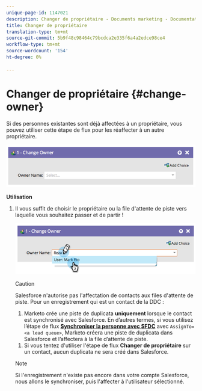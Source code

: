 ```yaml
---
unique-page-id: 1147021
description: Changer de propriétaire - Documents marketing - Documentation du produit
title: Changer de propriétaire
translation-type: tm+mt
source-git-commit: 5b9f48c98464c79bcdca2e335f6a4a2edce98ce4
workflow-type: tm+mt
source-wordcount: '154'
ht-degree: 0%

---
```



# Changer de propriétaire {#change-owner}

Si des personnes existantes sont déjà affectées à un propriétaire, vous pouvez utiliser cette étape de flux pour les réaffecter à un autre propriétaire.

![](assets/image2014-9-22-15-3a1-3a3.png)

**Utilisation**

1. Il vous suffit de choisir le propriétaire ou la file d&#39;attente de piste vers laquelle vous souhaitez passer et de partir !

   ![](assets/image2014-9-22-15-3a1-3a6.png)

   >[!CAUTION]
   >
   >Salesforce n&#39;autorise pas l&#39;affectation de contacts aux files d&#39;attente de piste. Pour un enregistrement qui est un contact de la DDC :
   >
   >1. Marketo crée une piste de duplicata **uniquement** lorsque le contact est synchronisé avec Salesforce. En d’autres termes, si vous utilisez l’étape de flux **[Synchroniser la personne avec SFDC](/help/marketo/product-docs/core-marketo-concepts/smart-campaigns/salesforce-flow-actions/sync-person-to-sfdc.md)** avec `AssignTo=<a lead queue>`, Marketo créera une piste de duplicata dans Salesforce et l’affectera à la file d’attente de piste.
      >
      >
   1. Si vous tentez d&#39;utiliser l&#39;étape de flux **Changer de propriétaire** sur un contact, aucun duplicata ne sera créé dans Salesforce.


   >[!NOTE]
   >
   >Si l&#39;enregistrement n&#39;existe pas encore dans votre compte Salesforce, nous allons le synchroniser, puis l&#39;affecter à l&#39;utilisateur sélectionné.
